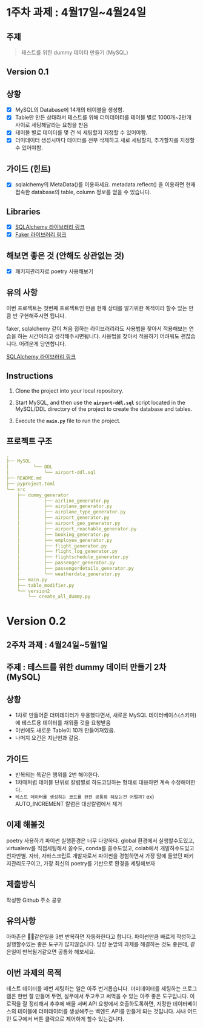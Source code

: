 # 1주차 과제 : 4월17일~4월24일

## 주제

> 테스트를 위한 dummy 데이터 만들기 (MySQL)

## Version 0.1
## 상황
- [X] MySQL의 Database에 14개의 테이블을 생성함.
- [X] Table만 만든 상태라서 테스트를 위해 더미데이터를 테이블 별로 1000개~2만개 사이로 세팅해달라는 요청을 받음
- [X] 테이블 별로 데이터를 몇 건 씩 세팅할지 지정할 수 있어야함.
- [X] 더미데이터 생성시마다 데이터를 전부 삭제하고 새로 세팅할지, 추가할지를 지정할 수 있어야함.

## 가이드 (힌트)
- [X] sqlalchemy의 MetaData()를 이용하세요. metadata.reflect() 을 이용하면 현재 접속한 database의 table, column 정보를 얻을 수 있습니다.

## Libraries
- [X] [SQLAlchemy 라이브러리 링크](https://www.sqlalchemy.org/)
- [X] [Faker 라이브러리 링크](https://faker.readthedocs.io/en/master/)

## 해보면 좋은 것 (안해도 상관없는 것)
- [X] 패키지관리자로 poetry 사용해보기


## 유의 사항
이번 프로젝트는 첫번째 프로젝트인 만큼 현재 상태를 알기위한 목적이라 할수 있는 만큼 만 구현해주시면 됩니다.

faker, sqlalchemy 같이 처음 접하는 라이브러리라도 사용법을 찾아서 적용해보는 연습을 하는 시간이라고 생각해주시면됩니다. 
사용법을 찾아서 적용하기 어려워도 괜찮습니다. 어려운게 당연합니다.

[SQLAlchemy 라이브러리 링크](https://www.sqlalchemy.org/)

## Instructions
1. Clone the project into your local repository.

2. Start MySQL, and then use the **`airport-ddl.sql`** script located in the MySQL/DDL directory of the project to create the database and tables.

3. Execute the **`main.py`** file to run the project.

## 프로젝트 구조
```yaml
.
├── MySQL
│         └── DDL
│             └── airport-ddl.sql
├── README.md
├── pyproject.toml
└── src
    ├── dummy_generator
    │         ├── airline_generator.py
    │         ├── airplane_generator.py
    │         ├── airplane_type_generator.py
    │         ├── airport_generator.py
    │         ├── airport_geo_generator.py
    │         ├── airport_reachable_generator.py
    │         ├── booking_generator.py
    │         ├── employee_generator.py
    │         ├── flight_generator.py
    │         ├── flight_log_generator.py
    │         ├── flightschedule_generator.py
    │         ├── passenger_generator.py
    │         ├── passengerdetails_generator.py
    │         └── weatherdata_generator.py
    ├── main.py
    ├── table_modifier.py
    └── version2
        └── create_all_dummy.py
```

# Version 0.2

## 2주차 과제 : 4월24일~5월1일

## 주제 : 테스트를 위한 dummy 데이터 만들기 2차 (MySQL)

## 상황
- 1차로 만들어준 더미데이터가 유용했다면서, 새로운 MySQL 데이터베이스(스키마)에 테스트용 데이터를 채워줄 것을 요청받음
- 이번에도 새로운 Table이 10개 만들어져있음.
- 나머지 요건은 지난번과 같음.

## 가이드
- 반복되는 똑같은 행위를 2번 해야한다.
- 1차때처럼 테이블 단위로 칼럼별로 하드코딩하는 형태로 대응하면 계속 수정해야한다.
- ``테스트 데이터를 생성하는 코드를 완전 공통화 해보는건 어떨까?``
ex) AUTO_INCREMENT 칼럼은 대상칼럼에서 제거

## 이제 해볼것
poetry 사용하기
파이썬 실행환경은 너무 다양하다.
global 환경에서 실행할수도있고, virtualenv를 직접세팅해서 쓸수도, conda를 쓸수도있고, colab에서 개발하수도있고 천차만별.
자바, 자바스크립트 개발자로서 파이썬을 경험하면서 가장 맘에 들었던  패키지관리도구이고, 가장 최신의 poetry를 기반으로 환경을 세팅해보자

## 제출방식
작성한 Github 주소 공유

## 유의사항
아마존은 같은일을 3번 반복하면 자동화한다고 합니다.
파이썬만큼 빠르게 작성하고 실행할수있는 좋은 도구가 많지않습니다.
당장 눈앞의 과제를 해결하는 것도 좋은데, 같은일이 반복될거같으면 공통화 해보세요.

## 이번 과제의 목적
테스트 데이터를 매번 세팅하는 일은 아주 번거롭습니다. 더미데이터를 세팅하는 프로그램은 한번 잘 만들어 두면, 실무에서 두고두고 써먹을 수 있는 아주 좋은 도구입니다.
이 로직을 잘 정리해서 추후에 배울 서버 API 요청에서 호출하도록하면, 지정한 데이터베이스의 테이블에 더미데이터를 생성해주는 백엔드 API를 만들게 되는 것입니다. 사내 어드민 도구에서 버튼 클릭으로 제어하게 할수 있는겁니다.
